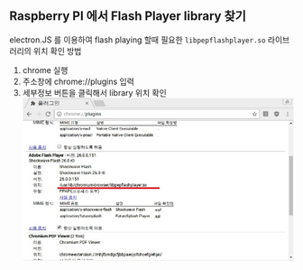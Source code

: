 ## Raspberry PI 에서 Flash Player library 찾기
electron.JS 를 이용하여 flash playing 할때 필요한 `libpepflashplayer.so` 라이브러리의 위치 확인 방법

1. chrome 실행
1. 주소창에 chrome://plugins 입력
1. 세부정보 버튼을 클릭해서 library 위치 확인
![chrome plugins 확인](https://github.com/enthusapp/enthusapp.github.io/blob/master/assets/img/libpepflashplayer.jpg)
